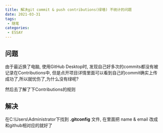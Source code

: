```yaml
---
title: 解决git commit & push contributions(绿墙) 不统计的问题
date: 2021-03-31
tags:
 - 随笔 
categories:
 - ESSAY
---
```


## 问题
由于最近换了电脑, 使用GitHub Desktop时, 发现自己好多次的commits都没有被记录在Contributions中, 但是点开项目详情里面可以看到自己的commit确实上传成功了,所以就忧伤了,为什么没有绿呢?

然后去了解了下Contributions的规则

## 解决

在C:\Users\Administrator下找到 **.gitconfig** 文件, 在里面把 name & email 改成和github相对应的就好了